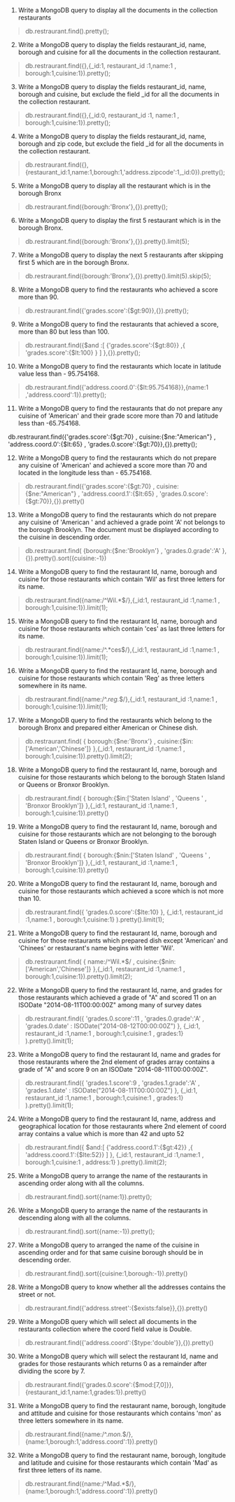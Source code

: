 ﻿1. Write a MongoDB query to display all the documents in the collection restaurants
> db.restraurant.find().pretty();


2. Write a MongoDB query to display the fields restaurant_id, name, borough and cuisine for all the documents in the collection restaurant.

> db.restraurant.find({},{_id:1, restaurant_id :1,name:1 , borough:1,cuisine:1}).pretty();


3. Write a MongoDB query to display the fields restaurant_id, name, borough and cuisine, but exclude the field _id for all the documents in the collection restaurant.

> db.restraurant.find({},{_id:0, restaurant_id :1, name:1 , borough:1,cuisine:1}).pretty();



4. Write a MongoDB query to display the fields restaurant_id, name, borough and zip code, but exclude the field _id for all the documents in the collection restaurant.

> db.restraurant.find({},{restaurant_id:1,name:1,borough:1,'address.zipcode':1,_id:0}).pretty();



5. Write a MongoDB query to display all the restaurant which is in the borough Bronx

> db.restraurant.find({borough:'Bronx'},{}).pretty();


6. Write a MongoDB query to display the first 5 restaurant which is in the borough Bronx.

> db.restraurant.find({borough:'Bronx'},{}).pretty().limit(5);



7. Write a MongoDB query to display the next 5 restaurants after skipping first 5 which are in the borough Bronx.
> db.restraurant.find({borough:'Bronx'},{}).pretty().limit(5).skip(5);


8. Write a MongoDB query to find the restaurants who achieved a score more than 90.
> db.restraurant.find({'grades.score':{$gt:90}},{}).pretty();


9. Write a MongoDB query to find the restaurants that achieved a score, more than 80 but less than 100.

> db.restraurant.find({$and :[ {'grades.score':{$gt:80}} ,{ 'grades.score':{$lt:100} } ] },{}).pretty();



10. Write a MongoDB query to find the restaurants which locate in latitude value less than - 95.754168.

> db.restraurant.find({'address.coord.0':{$lt:95.754168}},{name:1 ,'address.coord':1}).pretty();


11. Write a MongoDB query to find the restaurants that do not prepare any cuisine of 'American' and their grade score more than 70 and latitude less than -65.754168.

db.restraurant.find({'grades.score':{$gt:70} , cuisine:{$ne:"American"} , 'address.coord.0':{$lt:65} , 'grades.0.score':{$gt:70}},{}).pretty();



12. Write a MongoDB query to find the restaurants which do not prepare any cuisine of 'American' and achieved a score more than 70 and located in the longitude less than - 65.754168.
> db.restraurant.find({'grades.score':{$gt:70} , cuisine:{$ne:"American"} , 'address.coord.1':{$lt:65} , 'grades.0.score':{$gt:70}},{}).pretty()



13. Write a MongoDB query to find the restaurants which do not prepare any cuisine of 'American ' and achieved a grade point 'A' not belongs to the borough Brooklyn. The document must be displayed according to the cuisine in descending order.

> db.restraurant.find( {borough:{$ne:'Brooklyn'} , 'grades.0.grade':'A' },{}).pretty().sort({cuisine:-1})



14. Write a MongoDB query to find the restaurant Id, name, borough and cuisine for those restaurants which contain 'Wil' as first three letters for its name.
> db.restraurant.find({name:/^Wil.*$/},{_id:1, restaurant_id :1,name:1 , borough:1,cuisine:1}).limit(1);



15. Write a MongoDB query to find the restaurant Id, name, borough and cuisine for those restaurants which contain 'ces' as last three letters for its name.

> db.restraurant.find({name:/^.*ces$/},{_id:1, restaurant_id :1,name:1 , borough:1,cuisine:1}).limit(1);


16. Write a MongoDB query to find the restaurant Id, name, borough and cuisine for those restaurants which contain 'Reg' as three letters somewhere in its name.


> db.restraurant.find({name:/^.*reg.*$/},{_id:1, restaurant_id :1,name:1 , borough:1,cuisine:1}).limit(1);




17. Write a MongoDB query to find the restaurants which belong to the borough Bronx and prepared either American or Chinese dish.

> db.restraurant.find( { borough:{$ne:'Bronx'} , cuisine:{$in:['American','Chinese']} },{_id:1, restaurant_id :1,name:1 , borough:1,cuisine:1}).pretty().limit(2);


18. Write a MongoDB query to find the restaurant Id, name, borough and cuisine for those restaurants which belong to the borough Staten Island or Queens or Bronxor Brooklyn.
> db.restraurant.find( { borough:{$in:['Staten Island' , 'Queens ' , 'Bronxor Brooklyn']} },{_id:1, restaurant_id :1,name:1 , borough:1,cuisine:1}).pretty()



19. Write a MongoDB query to find the restaurant Id, name, borough and cuisine for those restaurants which are not belonging to the borough Staten Island or Queens or Bronxor Brooklyn.

> db.restraurant.find( { borough:{$nin:['Staten Island' , 'Queens ' , 'Bronxor Brooklyn']} },{_id:1, restaurant_id :1,name:1 , borough:1,cuisine:1}).pretty()




20. Write a MongoDB query to find the restaurant Id, name, borough and cuisine for those restaurants which achieved a score which is not more than 10.
> db.restraurant.find({ 'grades.0.score':{$lte:10} }, {_id:1, restaurant_id :1,name:1 , borough:1,cuisine:1} ).pretty().limit(1);


21. Write a MongoDB query to find the restaurant Id, name, borough and cuisine for those restaurants which prepared dish except 'American' and 'Chinees' or restaurant's name begins with letter 'Wil'.
> db.restraurant.find( { name:/^Wil.*$/ , cuisine:{$nin:['American','Chinese']} },{_id:1, restaurant_id :1,name:1 , borough:1,cuisine:1}).pretty().limit(2);


22. Write a MongoDB query to find the restaurant Id, name, and grades for those restaurants which achieved a grade of "A" and scored 11 on an ISODate "2014-08-11T00:00:00Z" among many of survey dates

> db.restraurant.find({ 'grades.0.score':11 , 'grades.0.grade':'A' , 'grades.0.date' : ISODate("2014-08-12T00:00:00Z") }, {_id:1, restaurant_id :1,name:1 , borough:1,cuisine:1 , grades:1} ).pretty().limit(1);



23. Write a MongoDB query to find the restaurant Id, name and grades for those restaurants where the 2nd element of grades array contains a grade of "A" and score 9 on an ISODate "2014-08-11T00:00:00Z".


> db.restraurant.find({ 'grades.1.score':9 , 'grades.1.grade':'A' , 'grades.1.date' : ISODate("2014-08-11T00:00:00Z") }, {_id:1, restaurant_id :1,name:1 , borough:1,cuisine:1 , grades:1} ).pretty().limit(1);




24. Write a MongoDB query to find the restaurant Id, name, address and geographical location for those restaurants where 2nd element of coord array contains a value which is more than 42 and upto 52

> db.restraurant.find({ $and:[ {'address.coord.1':{$gt:42}} ,{ 'address.coord.1':{$lte:52}} ] }, {_id:1, restaurant_id :1,name:1 , borough:1,cuisine:1 , address:1} ).pretty().limit(2);


25. Write a MongoDB query to arrange the name of the restaurants in ascending order along with all the columns.
> db.restraurant.find().sort({name:1}).pretty();



26. Write a MongoDB query to arrange the name of the restaurants in descending along with all the columns.
> db.restraurant.find().sort({name:-1}).pretty();


27. Write a MongoDB query to arranged the name of the cuisine in ascending order and for that same cuisine borough should be in descending order.
> db.restraurant.find().sort({cuisine:1,borough:-1}).pretty()


28. Write a MongoDB query to know whether all the addresses contains the street or not.
> db.restraurant.find({'address.street':{$exists:false}},{}).pretty()

29. Write a MongoDB query which will select all documents in the restaurants collection where the coord field value is Double.
> db.restraurant.find({'address.coord':{$type:'double'}},{}).pretty()


30. Write a MongoDB query which will select the restaurant Id, name and grades for those restaurants which returns 0 as a remainder after dividing the score by 7.

> db.restraurant.find({'grades.0.score':{$mod:[7,0]}},{restaurant_id:1,name:1,grades:1}).pretty()

31. Write a MongoDB query to find the restaurant name, borough, longitude and attitude and cuisine for those restaurants which contains 'mon' as three letters somewhere in its name.
> db.restraurant.find({name:/^.*mon.*$/},{name:1,borough:1,'address.coord':1}).pretty()



32. Write a MongoDB query to find the restaurant name, borough, longitude and latitude and cuisine for those restaurants which contain 'Mad' as first three letters of its name.
> db.restraurant.find({name:/^Mad.*$/},{name:1,borough:1,'address.coord':1}).pretty()


